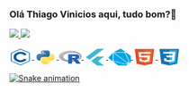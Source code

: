 ### Olá Thiago Vinicios aqui, tudo bom?👋

<div align="left">
  <a href="https://github.com/tvlas">
  <img height="180em" src="https://github-readme-stats.vercel.app/api?username=tvlas&show_icons=true&theme=aura&include_all_commits=true&count_private=true"/>
  <img height="180em" src="https://github-readme-stats.vercel.app/api/top-langs/?username=tvlas&layout=compact&langs_count=7&theme=aura"/>
</div>
  
<div align="left" style="display: inline_block"><br>
  <img align="center" alt="tvlas-HTML" height="30" width="40" src="https://raw.githubusercontent.com/devicons/devicon/master/icons/c/c-line.svg">
  <img align="center" alt="tvlas-Python" height="30" width="40" src="https://raw.githubusercontent.com/devicons/devicon/master/icons/python/python-original.svg">
  <img align="center" alt="tvlas-Python" height="30" width="40" src="https://raw.githubusercontent.com/devicons/devicon/master/icons/r/r-original.svg">
  <img align="center" alt="tvlas-Python" height="30" width="40" src="https://raw.githubusercontent.com/devicons/devicon/master/icons/flutter/flutter-plain.svg">
  <img align="center" alt="tvlas-Python" height="30" width="40" src="https://raw.githubusercontent.com/devicons/devicon/master/icons/dart/dart-plain.svg">
  <img align="center" alt="tvlas-HTML" height="30" width="40" src="https://raw.githubusercontent.com/devicons/devicon/master/icons/html5/html5-original.svg">
  <img align="center" alt="tvlas-CSS" height="30" width="40" src="https://raw.githubusercontent.com/devicons/devicon/master/icons/css3/css3-original.svg">
</div>

![Snake animation](https://github.com/tvlas/tvlas/blob/output/github-contribution-grid-snake.svg)

